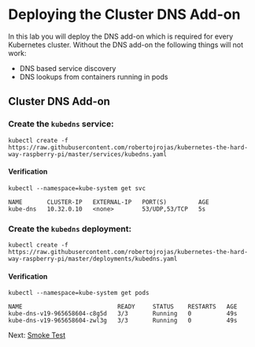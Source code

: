 # Deploying the Cluster DNS Add-on

In this lab you will deploy the DNS add-on which is required for every Kubernetes cluster. Without the DNS add-on the following things will not work:

* DNS based service discovery 
* DNS lookups from containers running in pods

## Cluster DNS Add-on

### Create the `kubedns` service:

```
kubectl create -f https://raw.githubusercontent.com/robertojrojas/kubernetes-the-hard-way-raspberry-pi/master/services/kubedns.yaml
```

#### Verification

```
kubectl --namespace=kube-system get svc
```
```
NAME       CLUSTER-IP   EXTERNAL-IP   PORT(S)         AGE
kube-dns   10.32.0.10   <none>        53/UDP,53/TCP   5s
```

### Create the `kubedns` deployment:

```
kubectl create -f https://raw.githubusercontent.com/robertojrojas/kubernetes-the-hard-way-raspberry-pi/master/deployments/kubedns.yaml
```

#### Verification

```
kubectl --namespace=kube-system get pods
```
```
NAME                           READY     STATUS    RESTARTS   AGE
kube-dns-v19-965658604-c8g5d   3/3       Running   0          49s
kube-dns-v19-965658604-zwl3g   3/3       Running   0          49s
```

Next: [Smoke Test](13-smoke-test.md)
